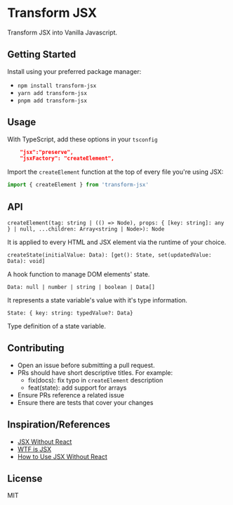 # Transform JSX

Transform JSX into Vanilla Javascript.

## Getting Started

Install using your preferred package manager:
- `npm install transform-jsx`
- `yarn add transform-jsx`
- `pnpm add transform-jsx`

## Usage

With TypeScript, add these options in your `tsconfig`

```json
    "jsx":"preserve",
    "jsxFactory": "createElement",
```

Import the `createElement` function at the top of every file you're using JSX:
```javascript
import { createElement } from 'transform-jsx'
```

## API

`createElement(tag: string | (() => Node), props: { [key: string]: any } | null, ...children: Array<string | Node>): Node`

It is applied to every HTML and JSX element via the runtime of your choice.

`createState(initialValue: Data): [get(): State, set(updatedValue: Data): void]`

A hook function to manage DOM elements' state.

`Data: null | number | string | boolean | Data[]`

It represents a state variable's value with it's type information.

`State: { key: string: typedValue?: Data}`

Type definition of a state variable.

## Contributing

- Open an issue before submitting a pull request.
- PRs should have short descriptive titles. For example:
    - fix(docs): fix typo in `createElement` description
    - feat(state): add support for arrays
- Ensure PRs reference a related issue
- Ensure there are tests that cover your changes

## Inspiration/References

- [JSX Without React](https://blog.stchur.com/jsx-without-react/)
- [WTF is JSX](https://web.archive.org/web/20170918095722/https://jasonformat.com/wtf-is-jsx/)
- [How to Use JSX Without React](https://betterprogramming.pub/how-to-use-jsx-without-react-21d23346e5dc)

## License

MIT